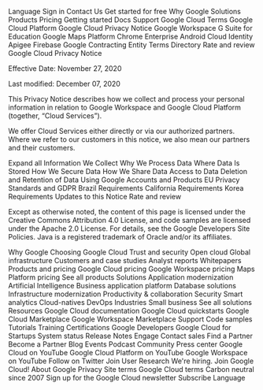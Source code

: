 Language
Sign in
Contact Us
Get started for free
Why Google
Solutions
Products
Pricing
Getting started
Docs
Support
Google Cloud Terms
Google Cloud Platform
Google Cloud Privacy Notice
Google Workspace
G Suite for Education
Google Maps Platform
Chrome Enterprise
Android
Cloud Identity
Apigee
Firebase
Google Contracting Entity
Terms Directory
Rate and review
Google Cloud Privacy Notice

Effective Date: November 27, 2020

Last modified: December 07, 2020

This Privacy Notice describes how we collect and process your personal information in relation to Google Workspace and Google Cloud Platform (together, “Cloud Services”).

We offer Cloud Services either directly or via our authorized partners. Where we refer to our customers in this notice, we also mean our partners and their customers.

Expand all
Information We Collect
Why We Process Data
Where Data Is Stored
How We Secure Data
How We Share Data
Access to Data
Deletion and Retention of Data
Using Google Accounts and Products
EU Privacy Standards and GDPR
Brazil Requirements
California Requirements
Korea Requirements
Updates to this Notice
Rate and review

Except as otherwise noted, the content of this page is licensed under the Creative Commons Attribution 4.0 License, and code samples are licensed under the Apache 2.0 License. For details, see the Google Developers Site Policies. Java is a registered trademark of Oracle and/or its affiliates.

Why Google
Choosing Google Cloud
Trust and security
Open cloud
Global infrastructure
Customers and case studies
Analyst reports
Whitepapers
Products and pricing
Google Cloud pricing
Google Workspace pricing
Maps Platform pricing
See all products
Solutions
Application modernization
Artificial Intelligence
Business application platform
Database solutions
Infrastructure modernization
Productivity & collaboration
Security
Smart analytics
Cloud-natives
DevOps
Industries
Small business
See all solutions
Resources
Google Cloud documentation
Google Cloud quickstarts
Google Cloud Marketplace
Google Workspace Marketplace
Support
Code samples
Tutorials
Training
Certifications
Google Developers
Google Cloud for Startups
System status
Release Notes
Engage
Contact sales
Find a Partner
Become a Partner
Blog
Events
Podcast
Community
Press center
Google Cloud on YouTube
Google Cloud Platform on YouTube
Google Workspace on YouTube
Follow on Twitter
Join User Research
We're hiring. Join Google Cloud!
About Google
Privacy
Site terms
Google Cloud terms
Carbon neutral since 2007
Sign up for the Google Cloud newsletter
Subscribe
Language
